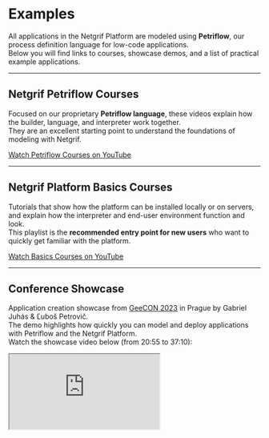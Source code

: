 # Examples

All applications in the Netgrif Platform are modeled using **Petriflow**, our process definition language for low-code applications.  
Below you will find links to courses, showcase demos, and a list of practical example applications.

---

## Netgrif Petriflow Courses

Focused on our proprietary **Petriflow language**, these videos explain how the builder, language, and interpreter work together.  
They are an excellent starting point to understand the foundations of modeling with Netgrif.

[Watch Petriflow Courses on YouTube](https://www.youtube.com/watch?v=sAVgSaBOkUE&list=PLHRoRm51BST_iI-NlBu_xJgR8l8qMrwN_&pp=gAQB)

---

## Netgrif Platform Basics Courses

Tutorials that show how the platform can be installed locally or on servers, and explain how the interpreter and end-user environment function and look.  
This playlist is the **recommended entry point for new users** who want to quickly get familiar with the platform.

[Watch Basics Courses on YouTube](https://www.youtube.com/playlist?list=PLHRoRm51BST_ARUavNGQcu-5mP2enSHj9)

---

## Conference Showcase

Application creation showcase from [GeeCON 2023](https://2023.geecon.cz/) in Prague by Gabriel Juhás & Ľuboš Petrovič.  
The demo highlights how quickly you can model and deploy applications with Petriflow and the Netgrif Platform.  
Watch the showcase video below (from 20:55 to 37:10):

<div class="container">
    <iframe class="responsive-iframe" src="https://www.youtube.com/embed/RMgLDDZAfrQ?start=1255" title="GeeCON 2023 Application Showcase"
    allow="accelerometer; autoplay; clipboard-write; encrypted-media; gyroscope; picture-in-picture"
    allowfullscreen></iframe>   
</div>